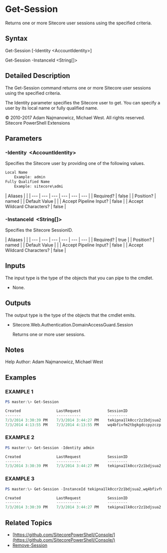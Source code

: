 # Get-Session

Returns one or more Sitecore user sessions using the specified criteria.

## Syntax

Get-Session \[-Identity &lt;AccountIdentity&gt;\]

Get-Session -InstanceId &lt;String\[\]&gt;

## Detailed Description

The Get-Session command returns one or more Sitecore user sessions using the specified criteria.

The Identity parameter specifies the Sitecore user to get. You can specify a user by its local name or fully qualified name.

© 2010-2017 Adam Najmanowicz, Michael West. All rights reserved. Sitecore PowerShell Extensions

## Parameters

### -Identity  &lt;AccountIdentity&gt;

Specifies the Sitecore user by providing one of the following values.

```powershell
Local Name
    Example: admin
Fully Qualified Name
    Example: sitecore\admi 
```

| Aliases |  |
| --- | --- | --- | --- | --- | --- |
| Required? | false |
| Position? | named |
| Default Value |  |
| Accept Pipeline Input? | false |
| Accept Wildcard Characters? | false |

### -InstanceId  &lt;String\[\]&gt;

Specifies the Sitecore SessionID.

| Aliases |  |
| --- | --- | --- | --- | --- | --- |
| Required? | true |
| Position? | named |
| Default Value |  |
| Accept Pipeline Input? | false |
| Accept Wildcard Characters? | false |

## Inputs

The input type is the type of the objects that you can pipe to the cmdlet.

* None. 

## Outputs

The output type is the type of the objects that the cmdlet emits.

* Sitecore.Web.Authentication.DomainAccessGuard.Session

  Returns one or more user sessions. 

## Notes

Help Author: Adam Najmanowicz, Michael West

## Examples

### EXAMPLE 1

```powershell
PS master:\> Get-Session

Created                LastRequest            SessionID                  UserName
-------                -----------            ---------                  --------
7/3/2014 3:30:39 PM    7/3/2014 3:44:27 PM    tekipna1lk0ccr2z1bdjsua2   sitecore\admin
7/3/2014 4:13:55 PM    7/3/2014 4:13:55 PM    wq4bfivfm2tbgkgdccpyzczp   sitecore\michael
```

### EXAMPLE 2

```powershell
PS master:\> Get-Session -Identity admin

Created                LastRequest            SessionID                  UserName
-------                -----------            ---------                  --------
7/3/2014 3:30:39 PM    7/3/2014 3:44:27 PM    tekipna1lk0ccr2z1bdjsua2   sitecore\admin
```

### EXAMPLE 3

```powershell
PS master:\> Get-Session -InstanceId tekipna1lk0ccr2z1bdjsua2,wq4bfivfm2tbgkgdccpyzczp

Created                LastRequest            SessionID                  UserName
-------                -----------            ---------                  --------
7/3/2014 3:30:39 PM    7/3/2014 3:44:27 PM    tekipna1lk0ccr2z1bdjsua2   sitecore\admin
```

## Related Topics

* [https://github.com/SitecorePowerShell/Console/](https://github.com/SitecorePowerShell/Console/) 
* [Remove-Session](remove-session.md)

